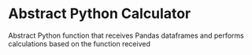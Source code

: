 # Abstract Python Calculator
Abstract Python function that receives Pandas dataframes and performs calculations based
on the function received